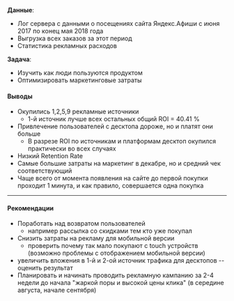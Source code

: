**Данные**:
* Лог сервера с данными о посещениях сайта Яндекс.Афиши с июня 2017 по конец мая 2018 года
* Выгрузка всех заказов за этот период
* Статистика рекламных расходов

**Задача**:  
* Изучить как люди пользуются продуктом
* Оптимизировать маркетинговые затраты

#### Выводы
 * Окупились 1,2,5,9 рекламные источники
   * 1-й источник лучше всех остальных общий ROI = 40.41 %
 * Привлечение пользователей с десктопа дороже, но и платят они больше
   * В разрезе ROI по источникам и платформам десктоп окупился практически во всех случаях
 * Низкий Retention Rate
 * Самые большие затраты на маркетинг в декабре, но и средний чек соответствующий
 * Чаще всего от момента появления на сайте до первой покупки проходит 1 минута, и как правило, совершается одна покупка
 -------------
#### Рекомендации
* Поработать над возвратом пользователей
  * например рассылка со скидками тем кто уже покупал
* Снизить затраты на рекламу для мобильной версии
  * проверить почему так мало покупают с touch устройств (возможно проблемы с отображением мобильной версии)
* увеличить вложения в 1-й и 2-ой источник трафика для десктопов -- оценить результат
* Планировать и начинать проводить рекламную кампанию за 2-4 недели до начала "жаркой поры и высокой цены клика" (в середине августа, начале сентября)